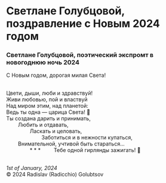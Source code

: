 <style>p{text-align:left}</style>
# Светлане Голубцовой, поздравление с Новым 2024 годом

### Светлане Голубцовой, поэтический экспромт в новогоднюю ночь 2024

С Новым годом, дорогая милая Света!<br />

<br />Цвети, дыши, люби и здравствуй!<br />
Живи любовью, пой и властвуй<br />
Над миром этим, над планетой:<br />
Ведь ты одна &mdash; царица Света! &#128081;<br />
Ты создана дарить и принимать,<br />
&nbsp;&nbsp;&nbsp;&nbsp;&nbsp;&nbsp;&nbsp;&nbsp;Любить и отдавать,<br />
&nbsp;&nbsp;&nbsp;&nbsp;&nbsp;&nbsp;&nbsp;&nbsp;&nbsp;&nbsp;&nbsp;&nbsp;&nbsp;&nbsp;&nbsp;&nbsp;Ласкать и целовать,<br />
&nbsp;&nbsp;&nbsp;&nbsp;&nbsp;&nbsp;&nbsp;&nbsp;&nbsp;&nbsp;&nbsp;&nbsp;&nbsp;&nbsp;&nbsp;&nbsp;&nbsp;&nbsp;&nbsp;&nbsp;&nbsp;&nbsp;&nbsp;&nbsp;Заботиться и в нежности купаться,<br />
&nbsp;&nbsp;&nbsp;&nbsp;&nbsp;&nbsp;&nbsp;&nbsp;Внимательной, учтивой быть стараться...
<br />&nbsp;&nbsp;&nbsp;&nbsp;&nbsp;&nbsp;&nbsp;&nbsp;&nbsp;&nbsp;&nbsp;&nbsp;&nbsp;&nbsp;&nbsp;&nbsp;\* \* \*
&nbsp;&nbsp;&nbsp;&nbsp;&nbsp;&nbsp;&nbsp;&nbsp;Тебе одной гирлянды зажигать! :blue_heart:

<br />*1st of January, 2024*<br />
&copy; 2024 Radislav (Radicchio) Golubtsov
